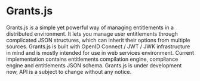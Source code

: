 # Grants.js

Grants.js is a simple yet powerful way of managing entitlements in a distributed environment. It lets you manage user entitlements through complicated JSON structures, which can inherit their options from multiple sources.
Grants.js is built with OpenID Connect / JWT / JWK infrastructure in mind and is mostly intended for use in web services environment.
Current implementation contains entitlements compilation engine, compliance engine and entitlements JSON schema.
Grants.js is under development now, API is a subject to change without any notice.